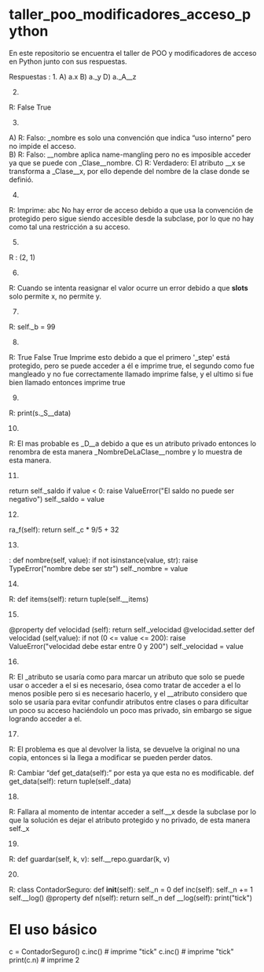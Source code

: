 # taller_poo_modificadores_acceso_python

En este repositorio se encuentra el taller de POO y modificadores de acceso en Python junto con sus respuestas. 

Respuestas : 
1.
  A) a.x
  B) a._y
  D) a._A__z

  
2.
  R: False True

  
3. 
  A) R: Falso: _nombre es solo una convención que indica “uso interno” pero no impide el acceso.  
  B) R: Falso: __nombre aplica name-mangling pero no es imposible acceder ya que se puede con
      _Clase__nombre.
  C) R: Verdadero: El atributo __x se transforma a _Clase__x, por ello depende del nombre de la clase
      donde se definió.

      
4. 
  R: Imprime: abc
  No hay error de acceso debido a que usa la convención de protegido pero sigue siendo accesible
  desde la subclase, por lo que no hay como tal una restricción a su acceso.


5.  
  R : (2, 1)


6. 
  R: Cuando se intenta reasignar el valor ocurre un error debido a que __slots__ solo permite
  x, no permite y.


7.
  R: self._b = 99


8.
  R: True False True
  Imprime esto debido a que el primero '_step' está protegido, pero se puede
  acceder a él e imprime true, el segundo como fue mangleado y no fue
  correctamente llamado imprime false, y el ultimo si fue bien llamado
  entonces imprime true


9.
  R: print(s._S__data)


10.
  R: El mas probable es _D__a debido a que es un atributo privado entonces lo renombra de esta
  manera _NombreDeLaClase__nombre y lo muestra de esta manera.


11.
  return self._saldo
   if value < 0:
   raise ValueError("El saldo no puede ser negativo")
   self._saldo = value


12. 
  ra_f(self):
   return self._c * 9/5 + 32


13. 
  :
 def nombre(self, value):
   if not isinstance(value, str):
 raise TypeError("nombre debe ser str")
 self._nombre = value


14. 
  R: def items(self):
     return tuple(self.__items)


15. 
  @property
   def velocidad (self):
  return self._velocidad
  @velocidad.setter
  def velocidad (self,value):
  if not (0 <= value <= 200):
  raise ValueError("velocidad debe estar entre 0 y 200")
  self._velocidad = value


16. 
  R: El _atributo se usaría como para marcar un atributo que solo se puede usar o acceder a el si
  es necesario, ósea como tratar de acceder a el lo menos posible pero si es necesario hacerlo, y el
  __atributo considero que solo se usaría para evitar confundir atributos entre clases o para
  dificultar un poco su acceso haciéndolo un poco mas privado, sin embargo se sigue logrando
  acceder a el.


17.
  R: El problema es que al devolver la lista, se devuelve la original no una copia, entonces si la llega
a modificar se pueden perder datos.

  R: Cambiar “def get_data(self):” por esta ya que esta no es modificable.
def get_data(self):
 return tuple(self._data)


18. 
  R: Fallara al momento de intentar acceder a self.__x desde la subclase por lo que la solución es
  dejar el atributo protegido y no privado, de esta manera self._x


19.
  R:
def guardar(self, k, v):
 self.__repo.guardar(k, v)


20. 
R:
  class ContadorSeguro:
   def __init__(self):
   self._n = 0
   def inc(self):
   self._n += 1
   self.__log()
   @property
   def n(self):
   return self._n
   def __log(self):
   print("tick")
  # El uso básico
  c = ContadorSeguro()
  c.inc() # imprime "tick"
  c.inc() # imprime "tick"
  print(c.n) # imprime 2






  






